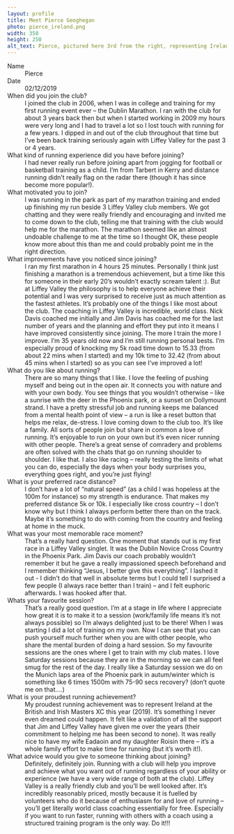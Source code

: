 ```yaml
---
layout: profile
title: Meet Pierce Geoghegan
photo: pierce_ireland.png
width: 350
height: 250
alt_text: Pierce, pictured here 3rd from the right, representing Ireland at the British and Irish XC International event in Aintree
---
```


<dl>
<dt>Name</dt>
<dd>Pierce</dd>

<dt>Date</dt>
<dd>02/12/2019</dd>

<dt>When did you join the club?</dt>
<dd>I joined the club in 2006, when I was in college and training for my first running event ever – the Dublin Marathon. I ran with the club for about 3 years back then but when I started working in 2009 my hours were very long and I had to travel a lot so I lost touch with running for a few years. I dipped in and out of the club throughout that time but I’ve been back training seriously again with Liffey Valley for the past 3 or 4 years.</dd>

<dt>What kind of running experience did you have before joining?</dt>
<dd>I had never really run before joining apart from jogging for football or basketball training as a child. I’m from Tarbert in Kerry and distance running didn’t really flag on the radar there (though it has since become more popular!).</dd>

<dt>What motivated you to join?</dt>
<dd>I was running in the park as part of my marathon training and ended up finishing my run beside 3 Liffey Valley club members. We got chatting and they were really friendly and encouraging and invited me to come down to the club, telling me that training with the club would help me for the marathon. The marathon seemed like an almost undoable challenge to me at the time so I thought OK, these people know more about this than me and could probably point me in the right direction.</dd>

<dt>What improvements have you noticed since joining?</dt>
<dd>I ran my first marathon in 4 hours 25 minutes. Personally I think just finishing a marathon is a tremendous achievement, but a time like this for someone in their early 20’s wouldn’t exactly scream talent :). But at Liffey Valley the philosophy is to help everyone achieve their potential and I was very surprised to receive just as much attention as the fastest athletes. It’s probably one of the things I like most about the club. The coaching in Liffey Valley is incredible, world class. Nick Davis coached me initially and Jim Davis has coached me for the last number of years and the planning and effort they put into it means I have improved consistently since joining. The more I train the more I improve. I’m 35 years old now and I’m still running personal bests. I’m especially proud of knocking my 5k road time down to 15.33 (from about 22 mins when I started) and my 10k time to 32.42 (from about 45 mins when I started) so as you can see I’ve improved a lot!</dd>

<dt>What do you like about running?</dt>
<dd>There are so many things that I like. I love the feeling of pushing myself and being out in the open air. It connects you with nature and with your own body. You see things that you wouldn’t otherwise – like a sunrise with the deer in the Phoenix park, or a sunset on Dollymount strand. I have a pretty stressful job and running keeps me balanced from a mental health point of view – a run is like a reset button that helps me relax, de-stress.
I love coming down to the club too. It’s like a family. All sorts of people join but share in common a love of running. It’s enjoyable to run on your own but it’s even nicer running with other people. There’s a great sense of comradery and problems are often solved with the chats that go on running shoulder to shoulder. I like that. I also like racing – really testing the limits of what you can do, especially the days when your body surprises you, everything goes right, and you’re just flying!</dd>

<dt>What is your preferred race distance?</dt>
<dd>I don’t have a lot of “natural speed” (as a child I was hopeless at the 100m for instance) so my strength is endurance. That makes my preferred distance 5k or 10k. I especially like cross country – I don’t know why but I think I always perform better there than on the track. Maybe it’s something to do with coming from the country and feeling at home in the muck.</dd>

<dt>What was your most memorable race moment?</dt>
<dd>That’s a really hard question. One moment that stands out is my first race in a Liffey Valley singlet. It was the Dublin Novice Cross Country in the Phoenix Park. Jim Davis our coach probably wouldn’t remember it but he gave a really impassioned speech beforehand and I remember thinking “Jesus, I better give this everything”. I lashed it out - I didn’t do that well in absolute terms but I could tell I surprised a few people (I always race better than I train) – and I felt euphoric afterwards. I was hooked after that.</dd>

<dt>Whats your favourite session?</dt>
<dd>That’s a really good question. I’m at a stage in life where I appreciate how great it is to make it to a session (work/family life means it’s not always possible) so I’m always delighted just to be there! When I was starting I did a lot of training on my own. Now I can see that you can push yourself much further when you are with other people, who share the mental burden of doing a hard session. So my favourite sessions are the ones where I get to train with my club mates. I love Saturday sessions because they are in the morning so we can all feel smug for the rest of the day. I really like a Saturday session we do on the Munich laps area of the Phoenix park in autum/winter which is something like 6 times 1500m with 75-90 secs recovery? (don’t quote me on that….)</dd>

<dt>What is your proudest running achievement?</dt>
<dd>My proudest running achievement was to represent Ireland at the British and Irish Masters XC this year (2019). It’s something I never even dreamed could happen. It felt like a validation of all the support that Jim and Liffey Valley have given me over the years (their commitment to helping me has been second to none). It was really nice to have my wife Eadaoin and my daughter Roisin there – it’s a whole family effort to make time for running (but it’s worth it!).</dd>


<dt>What advice would you give to someone thinking about joining?</dt>
<dd>Definitely, definitely join. Running with a club will help you improve and achieve what you want out of running regardless of your ability or experience (we have a very wide range of both at the club). Liffey Valley is a really friendly club and you’ll be well looked after. It’s incredibly reasonably priced, mostly because it is fuelled by volunteers who do it because of enthusiasm for and love of running – you’ll get literally world class coaching essentially for free. Especially if you want to run faster, running with others with a coach using a structured training program is the only way. Do it!!!</dd>
</dl>
